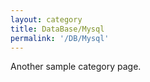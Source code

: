 ```yaml
---
layout: category
title: DataBase/Mysql
permalink: '/DB/Mysql'
---
```


Another sample category page.
